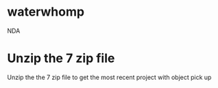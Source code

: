 # waterwhomp
NDA


# Unzip the 7 zip file 
Unzip the the 7 zip file to get the most recent project with object pick up 
